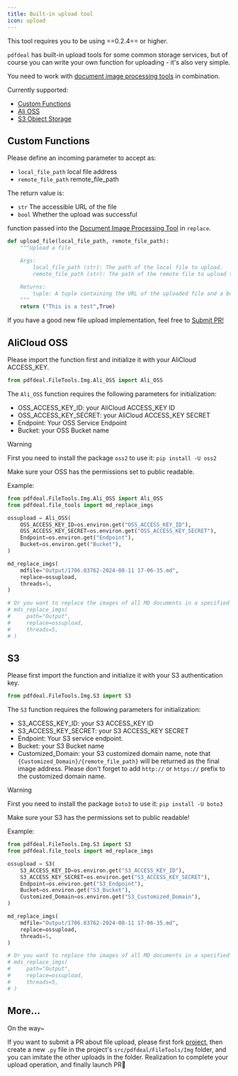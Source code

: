 ```yaml
---
title: Built-in upload tool
icon: upload
---
```


This tool requires you to be using ==0.2.4== or higher.

`pdfdeal` has built-in upload tools for some common storage services, but of course you can write your own function for uploading - it's also very simple.

You need to work with [document image processing tools](./MD_imgs.md) in combination.

Currently supported:

- [Custom Functions](#custom-functions)
- [Ali OSS](#alicloud-oss)
- [S3 Object Storage](#s3)

## Custom Functions

Please define an incoming parameter to accept as:

- `local_file_path` local file address
- `remote_file_path` remote_file_path

The return value is:

- `str` The accessible URL of the file
- `bool` Whether the upload was successful

function passed into the [Document Image Processing Tool](./MD_imgs.md) in `replace`.

```python
def upload_file(local_file_path, remote_file_path):
    """Upload a file

    Args:
        local_file_path (str): The path of the local file to upload.
        remote_file_path (str): The path of the remote file to upload to.

    Returns:
        tuple: A tuple containing the URL of the uploaded file and a boolean indicating whether the upload was successful.
    """
    return ("This is a test",True)
```

If you have a good new file upload implementation, feel free to [Submit PR!](#more)

## AliCloud OSS

Please import the function first and initialize it with your AliCloud ACCESS_KEY.

```python
from pdfdeal.FileTools.Img.Ali_OSS import Ali_OSS
```

The `Ali_OSS` function requires the following parameters for initialization:

- OSS_ACCESS_KEY_ID: your AliCloud ACCESS_KEY ID
- OSS_ACCESS_KEY_SECRET: your AliCloud ACCESS_KEY SECRET
- Endpoint: Your OSS Service Endpoint
- Bucket: your OSS Bucket name

> [!warning]
> First you need to install the package `oss2` to use it: `pip install -U oss2`
>
> Make sure your OSS has the permissions set to public readable.

Example:

```python
from pdfdeal.FileTools.Img.Ali_OSS import Ali_OSS
from pdfdeal.file_tools import md_replace_imgs

ossupload = Ali_OSS(
    OSS_ACCESS_KEY_ID=os.environ.get("OSS_ACCESS_KEY_ID"),
    OSS_ACCESS_KEY_SECRET=os.environ.get("OSS_ACCESS_KEY_SECRET"),
    Endpoint=os.environ.get("Endpoint"),
    Bucket=os.environ.get("Bucket"),
)

md_replace_imgs(
    mdfile="Output/1706.03762-2024-08-11 17-06-35.md",
    replace=ossupload,
    threads=5,
)

# Or you want to replace the images of all MD documents in a specified path with the OSS address.
# mds_replace_imgs(
#     path="Output",
#     replace=ossupload,
#     threads=5,
# )
```

## S3

Please first import the function and initialize it with your S3 authentication key.

```python
from pdfdeal.FileTools.Img.S3 import S3
```

The `S3` function requires the following parameters for initialization:
- S3_ACCESS_KEY_ID: your S3 ACCESS_KEY ID
- S3_ACCESS_KEY_SECRET: your S3 ACCESS_KEY SECRET
- Endpoint: Your S3 service endpoint.
- Bucket: your S3 Bucket name
- Customized_Domain: your S3 customized domain name, note that `{Customized_Domain}/{remote_file_path}` will be returned as the final image address. Please don't forget to add `http://` or `https://` prefix to the customized domain name.

> [!warning]
> First you need to install the package `boto3` to use it: `pip install -U boto3`
>
> Make sure your S3 has the permissions set to public readable!

Example:

```python
from pdfdeal.FileTools.Img.S3 import S3
from pdfdeal.file_tools import md_replace_imgs

ossupload = S3(
    S3_ACCESS_KEY_ID=os.environ.get("S3_ACCESS_KEY_ID"),
    S3_ACCESS_KEY_SECRET=os.environ.get("S3_ACCESS_KEY_SECRET"),
    Endpoint=os.environ.get("S3_Endpoint"),
    Bucket=os.environ.get("S3_Bucket"),
    Customized_Domain=os.environ.get("S3_Customized_Domain"),
)

md_replace_imgs(
    mdfile="Output/1706.03762-2024-08-11 17-06-35.md",
    replace=ossupload,
    threads=5,
)

# Or you want to replace the images of all MD documents in a specified path with S3 addresses.
# mds_replace_imgs(
#     path="Output",
#     replace=ossupload,
#     threads=5,
# )
```

## More...

On the way~

If you want to submit a PR about file upload, please first fork [project](https://github.com/NoEdgeAI/pdfdeal), then create a new `.py` file in the project's `src/pdfdeal/FileTools/Img` folder, and you can imitate the other uploads in the folder. Realization to complete your upload operation, and finally launch PR🥳
